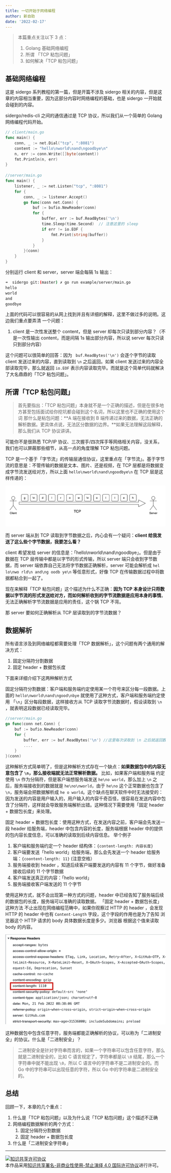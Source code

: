 ```yaml
---
title: 一切开始于网络编程
author: 新自助
date: '2022-02-17'
---
```

> 本篇重点关注以下 3 点：
> 1. Golang 基础网络编程
> 2. 所谓 「TCP 粘包问题」
> 3. 如何解决「TCP 粘包问题」

## 基础网络编程

这是 sidergo 系列教程的第一篇，但是开篇不涉及 sidergo 相关的内容，但是这章的内容相当重要，因为这部分内容时网络编程的基础，也是 sidergo 一开始就会碰到的内容。

sidergo/redis-cli 之间的通信通过是 TCP 协议，所以我们从一个简单的 Golang 网络编程代码开始。

```go
// client/main.go
func main() {
	conn, _ := net.Dial("tcp", ":8081")
	content := "hello\nworld\nand\ngoodbye\n"
	n, err := conn.Write([]byte(content))
	fmt.Println(n, err)
}

//server/main.go
func main() {
	listener, _ := net.Listen("tcp", ":8081")
	for {
		conn, _ := listener.Accept()
		go func(conn net.Conn) {
			buf := bufio.NewReader(conn)
			for {
				buffer, err := buf.ReadBytes('\n')
				time.Sleep(time.Second)  // 注意这里的 sleep
				if err != io.EOF {
					fmt.Print(string(buffer))
				}
			}
		}(conn)
	}
}
```
分别运行 client 和 server，server 端会每隔 1s 输出：
```bash
➜  sidergo git:(master) ✗ go run example/server/main.go
hello
world
and
goodbye
```
上面的代码可以很容易的从网上找到并且有详细的解释，这里不做过多的说明。这边我们重点要弄清 一个问题：
1. client 是一次性发送整个 content，但是 server 却每次只读到部分内容？（不是一次性输出 content，而是间隔 1s 输出部分内容，所以说 server 每次只读只到部分内容）

这个问题可以很简单的回答：因为 ` buf.ReadBytes('\n')`  会逐个字节的读取 client 发送过来的内容，直到读取到 `\n` 之后返回。如果 client 发送过来的内容全部读取完毕，那么就返回 `io.EOF` 表示内容读取完毕。而就是这个简单代码就解决了大名鼎鼎的「TCP 粘包问题」。

## 所谓「TCP 粘包问题」
> 首先要指出：「TCP 粘包问题」本身就不是一个正确的描述，但是在很多地方甚至包括面试给你挖坑都会碰到这个名词，所以这里也不正确的使用这个词
那什么是粘包问题：**A 端在接收到 B 端传递过来的数据，无法正确的解析数据。更具体点说，无法区分数据的边界。**如果无法理解这段解释，那么我们从 TCP 协议讲讲。

可能你不是很熟悉 TCP/IP 协议、三次握手/四次挥手等网络相关内容，没关系，我们也可以屏蔽那些细节，从高一点的角度理解 TCP 粘包问题。

TCP 是一个基于「字节流」的传输层通信协议，这里重点在「字节流」。基于字节流的意思是：不管传输的数据是文本、图片、还是视频，在 TCP 层都是将数据变成字节流发送给对方，所以上面 `hello\nworld\nand\ngoodbye\n` 在 TCP 层是这样传递的：

![](https://raw.githubusercontent.com/chenjiayao/sidergo-posts/master/docs/images/chapter-1-1.jpg)

而 server 端从到 TCP 读取到字节数据之后，内心会有一个疑问：**client 给我发送了这么些个字节数据，我要怎么看？**

client 希望发给 server 的信息是：「hello\nworld\nand\ngoodbye」。但是由于数据在 TCP 层传输中都是以字节的形式传输，所以 server 端只会收到字节数据，而 server 端依靠自己无法将字节数据正确解析，server 可能会解析成 `hel lo\nwo rld\n and\ng oodb ye\n` 等任意形式，好像 TCP 在传输数据过程中将数据都粘合到一起了。

现在来解释「TCP 粘包问题」这个描述为什么不正确：**因为 TCP 本身设计只将数据以字节流的形式发送给对方，而如何解析收到的字节流数据是应用本身的事情**。无法正确解析字节流数据是应用的责任，这个锅 TCP 不背。

那 server 要如何正确解析从 TCP 层读取到的字节流数据？

## 数据解析
所有语言涉及到网络编程都需要处理「TCP 数据解析」，这个问题有两个通用的解决方式：
1. 固定分隔符分割数据
2. 固定 header + 数据包长度

下面来详细介绍下这两种解析方式

固定分隔符分割数据：客户端和服务端约定使用某一个符号来区分每一段数据。上面的 `hello\nworld\nand\ngood\nbye` 就使用了这种方式，客户端和服务端约定使用 「`\n`」区分每段数据，这样接收方从 TCP 读取字节流数据时，假设读取到 `\n` ，就表明这段数据已经读取完毕。

```go
//server/main.go
go func(conn net.Conn) {
    buf := bufio.NewReader(conn)
    for {
        buffer, err := buf.ReadBytes('\n') //这里每次读取到 \n 之后就返回数据
        ....
    }
}(conn)
```
这种解析方式简单明了，但是这种解析方式存在一个缺点：**如果数据包中的内容无意包含了 `\n`，那么接收端就无法正常解析数据。** 比如，如果客户端和服务端 约定使用 `\n` 作为分隔符，但是客户端想服务端发送 `he\no world`，那么加上 `\n` 之后，服务端接收到的数据就是 `he\no\nworld`，由于 `he\no` 这个正常数据也包含了 `\n`，服务端会把数据解析成 `he o world`。这个缺点在聊天软件中时无法接受的：因为发送的内容是用户输入的，用户输入的内容千奇百怪，很容易在发送内容中包含了分隔符，这样就会导致服务端解析出错。这种情况下需要使用「固定 header + 数据包长度」来处理。　

固定 header + 数据包长度：使用这种方式，在发送内容之前，客户端会先发送一段 header 给服务端，header 中包含内容的长度，服务端根据 header 中的提供的包内容长度信息，可以准确的读取到后续内容信息。 举个例子
1. 客户端和服务端约定一个 header 结构体：`{content-length: 内容长度}`
2. 客户端要发送「hello world」给服务端，那么会先发送一个 header 给服务端：`{coontent-length: 11}` (注意空格）
3. 服务端接收到 header ，知道后续客户端要发送的内容有 11 个字节，做好准备接收后续的 11 个字节数据
4. 客户端发送真正的内容：「hello world」
5. 服务端接收客户端发送的 11 个字节

使用这种方式，就不会出现第一种方式的问题，header 中已经告知了服务端后续的数据包的长度，服务端可以准确的读取数据。
「固定 header + 数据包长度」这种方法 不止出现在网络编程范畴中，如果你观察过 HTTP 的 header ，会发现 HTTP 的 header 中也有 `Content-Length` 字段，这个字段的作用也是为了告知 浏览器这个 HTTP 请求的 body 具体数据长度是多少。浏览器 根据这个值来读取 body 的内容。

![](https://raw.githubusercontent.com/chenjiayao/sidergo-posts/master/docs/images/chapter-1-2.jpg)

这种数据包中包含任意字符，服务端都能正确解析的协议，可以称为「二进制安全」的协议。什么是「二进制安全」？
>  二进制安全是针对字符串而言的，如果一个字符串可以包含任意字符，那么就是二进制安全的，比如 C 语言规定了，字符串都是以 `\0` 结尾，那么一个字符串中就不能出现 `\0`，所以 C 语言中的字符串不是二进制安全的。而 Go 中的字符串可以出现任意的字符，所以  Go 中的字符串是二进制安全的。

## 总结

回顾一下，本章的几个重点：
1. 什么是「TCP 粘包问题」以及为什么说「TCP 粘包问题」这个描述不正确
2. 网络编程数据解析的两个方式：
   1. 固定分隔符分割数据
   2. 固定 header + 数据包长度
3. 什么是「二进制安全字符串」

---

<a rel="license" href="http://creativecommons.org/licenses/by-nc-nd/4.0/"><img alt="知识共享许可协议" style="border-width:0" src="https://i.creativecommons.org/l/by-nc-nd/4.0/88x31.png" /></a><br />本作品采用<a rel="license" href="http://creativecommons.org/licenses/by-nc-nd/4.0/">知识共享署名-非商业性使用-禁止演绎 4.0 国际许可协议</a>进行许可。

<Vssue/>